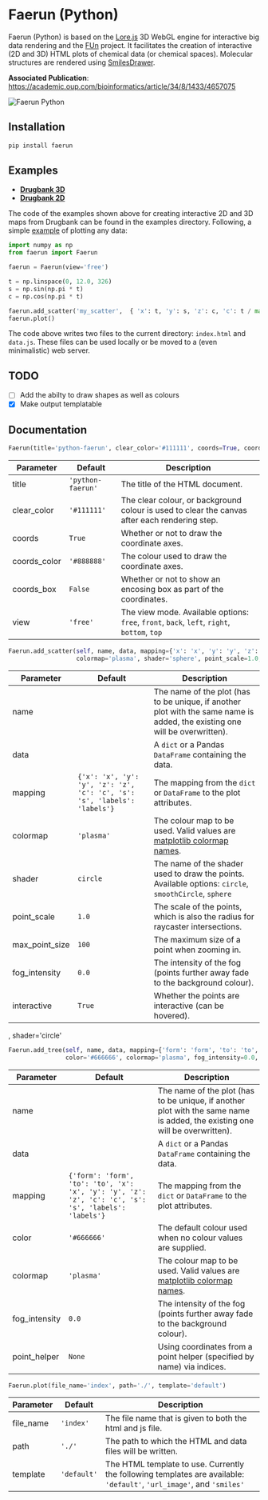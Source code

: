 # Faerun (Python)
Faerun (Python) is based on the [Lore.js](https://github.com/reymond-group/lore) 3D WebGL engine for interactive big data rendering and the [FUn](http://doc.gdb.tools/fun/) project. It facilitates the creation of interactive (2D and 3D) HTML plots of chemical data (or chemical spaces). Molecular structures are rendered using [SmilesDrawer](https://github.com/reymond-group/smilesDrawer).
 
**Associated Publication**: https://academic.oup.com/bioinformatics/article/34/8/1433/4657075

<img alt="Faerun Python" src="http://doc.gdb.tools/faerun-python/intro.png"></img>

## Installation
```Bash
pip install faerun
```

## Examples
- **[Drugbank 3D](http://doc.gdb.tools/faerun-python/example3d)**
- **[Drugbank 2D](http://doc.gdb.tools/faerun-python/example2d)**

The code of the examples shown above for creating interactive 2D and 3D maps from Drugbank can be found in the examples directory. Following, a simple [example](http://doc.gdb.tools/faerun-python/example) of plotting any data:
```Python
import numpy as np
from faerun import Faerun

faerun = Faerun(view='free')

t = np.linspace(0, 12.0, 326)
s = np.sin(np.pi * t)
c = np.cos(np.pi * t)

faerun.add_scatter('my_scatter',  { 'x': t, 'y': s, 'z': c, 'c': t / max(t) })
faerun.plot()
```

The code above writes two files to the current directory: `index.html` and `data.js`. These files can be used locally or be moved to a (even minimalistic) web server.

## TODO
- [ ] Add the abilty to draw shapes as well as colours
- [x] Make output templatable

## Documentation
```Python
Faerun(title='python-faerun', clear_color='#111111', coords=True, coords_color='#888888', view='free', shader='circle')
```
| Parameter | Default | Description |
|---|---|---|
| title | `'python-faerun'` | The title of the HTML document. |
| clear_color | `'#111111'` | The clear colour,  or background colour is used to clear the canvas after each rendering step. |
| coords | `True` | Whether or not to draw the coordinate axes. |
| coords_color | `'#888888'` | The colour used to draw the coordinate axes. |
| coords_box | `False` | Whether or not to show an encosing box as part of the coordinates. |
| view | `'free'` | The view mode. Available options: `free`, `front`, `back`, `left`, `right`, `bottom`, `top` |

```Python
Faerun.add_scatter(self, name, data, mapping={'x': 'x', 'y': 'y', 'z': 'z', 'c': 'c', 's': 's', 'labels': 'labels'},
                   colormap='plasma', shader='sphere', point_scale=1.0, max_point_size=100, fog_intensity=0.0, interactive=True)
```
| Parameter | Default | Description |
|---|---|---|
| name | | The name of the plot (has to be unique, if another plot with the same name is added, the existing one will be overwritten). |
| data | | A `dict` or a Pandas `DataFrame` containing the data. |
| mapping | `{'x': 'x', 'y': 'y', 'z': 'z', 'c': 'c', 's': 's', 'labels': 'labels'}` | The mapping from the `dict` or `DataFrame` to the plot attributes. |
| colormap | `'plasma'` | The colour map to be used. Valid values are [matplotlib colormap names](https://matplotlib.org/examples/color/colormaps_reference.html). |
| shader | `circle` | The name of the shader used to draw the points. Available options: `circle`, `smoothCircle`, `sphere` |
| point_scale | `1.0` | The scale of the points, which is also the radius for raycaster intersections. |
| max_point_size | `100` | The maximum size of a point when zooming in. |
| fog_intensity | `0.0` | The intensity of the fog (points further away fade to the background colour). |
| interactive | `True` | Whether the points are interactive (can be hovered). |
, shader='circle'
```Python
Faerun.add_tree(self, name, data, mapping={'form': 'form', 'to': 'to', 'x': 'x', 'y': 'y', 'z': 'z', 'c': 'c'},
                color='#666666', colormap='plasma', fog_intensity=0.0, point_helper=None)
```
| Parameter | Default | Description |
|---|---|---|
| name | | The name of the plot (has to be unique, if another plot with the same name is added, the existing one will be overwritten). |
| data | | A `dict` or a Pandas `DataFrame` containing the data. |
| mapping | `{'form': 'form', 'to': 'to', 'x': 'x', 'y': 'y', 'z': 'z', 'c': 'c', 's': 's', 'labels': 'labels'}` | The mapping from the `dict` or `DataFrame` to the plot attributes. |
| color | `'#666666'` | The default colour used when no colour values are supplied. |
| colormap | `'plasma'` | The colour map to be used. Valid values are [matplotlib colormap names](https://matplotlib.org/examples/color/colormaps_reference.html). |
| fog_intensity | `0.0` | The intensity of the fog (points further away fade to the background colour). |
| point_helper | `None` | Using coordinates from a point helper (specified by name) via indices. |

```Python
Faerun.plot(file_name='index', path='./', template='default')
```
| Parameter | Default | Description |
|---|---|---|
| file_name | `'index'` | The file name that is given to both the html and js file. |
| path | `'./'` | The path to which the HTML and data files will be written. |
| template | `'default'` | The HTML template to use. Currently the following templates are available: `'default'`, `'url_image'`, and `'smiles'` |
